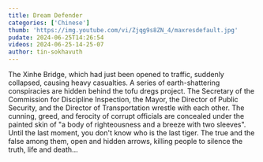 ```yaml
---
title: Dream Defender
categories: ['Chinese']
thumb: 'https://img.youtube.com/vi/Zjqg9s8ZN_4/maxresdefault.jpg'
pudate: 2024-06-25T14:26:54
videos: 2024-06-25-14-25-07
author: tin-sokhavuth
---
```

The Xinhe Bridge, which had just been opened to traffic, suddenly collapsed, causing heavy casualties. A series of earth-shattering conspiracies are hidden behind the tofu dregs project. The Secretary of the Commission for Discipline Inspection, the Mayor, the Director of Public Security, and the Director of Transportation wrestle with each other. The cunning, greed, and ferocity of corrupt officials are concealed under the painted skin of "a body of righteousness and a breeze with two sleeves". Until the last moment, you don't know who is the last tiger. The true and the false among them, open and hidden arrows, killing people to silence the truth, life and death...